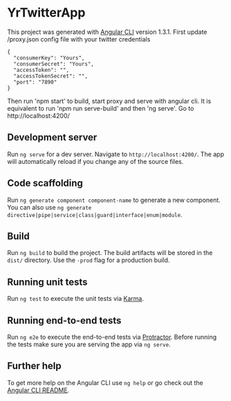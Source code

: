 # YrTwitterApp

This project was generated with [Angular CLI](https://github.com/angular/angular-cli) version 1.3.1.
First update /proxy.json config file with your twitter credentials
```
{
  "consumerKey": "Yours",
  "consumerSecret": "Yours",
  "accessToken": "",
  "accessTokenSecret": "",
  "port": "7890"
}
```
Then run 'npm start' to build, start proxy and serve with angular cli.
It is equivalent to run 'npm run serve-build' and then 'ng serve'.
Go to http://localhost:4200/

## Development server

Run `ng serve` for a dev server. Navigate to `http://localhost:4200/`. The app will automatically reload if you change any of the source files.

## Code scaffolding

Run `ng generate component component-name` to generate a new component. You can also use `ng generate directive|pipe|service|class|guard|interface|enum|module`.

## Build

Run `ng build` to build the project. The build artifacts will be stored in the `dist/` directory. Use the `-prod` flag for a production build.

## Running unit tests

Run `ng test` to execute the unit tests via [Karma](https://karma-runner.github.io).

## Running end-to-end tests

Run `ng e2e` to execute the end-to-end tests via [Protractor](http://www.protractortest.org/).
Before running the tests make sure you are serving the app via `ng serve`.

## Further help

To get more help on the Angular CLI use `ng help` or go check out the [Angular CLI README](https://github.com/angular/angular-cli/blob/master/README.md).
